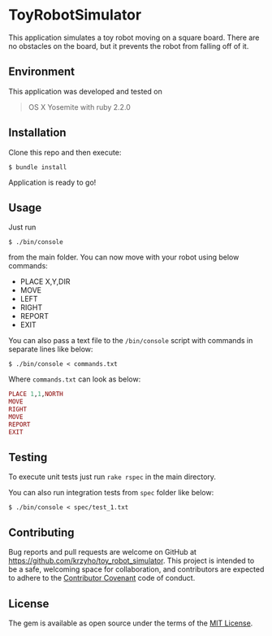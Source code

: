 # ToyRobotSimulator

This application simulates a toy robot moving on a square board. There are no obstacles on the board, but it prevents the robot from falling off of it.

## Environment

This application was developed and tested on
> OS X Yosemite with ruby 2.2.0
## Installation
Clone this repo and then execute:

    $ bundle install

Application is ready to go!
## Usage

Just run

    $ ./bin/console

from the main folder. You can now move with your robot using below commands:
* PLACE X,Y,DIR
* MOVE
* LEFT
* RIGHT
* REPORT
* EXIT

You can also pass a text file to the ```/bin/console``` script with commands in separate lines like below:

    $ ./bin/console < commands.txt
Where ```commands.txt``` can look as below:
```ruby
PLACE 1,1,NORTH
MOVE
RIGHT
MOVE
REPORT
EXIT
```

## Testing
To execute unit tests just run ```rake rspec``` in the main directory.

You can also run integration tests from ``spec`` folder like below:

    $ ./bin/console < spec/test_1.txt

## Contributing

Bug reports and pull requests are welcome on GitHub at https://github.com/krzyho/toy_robot_simulator. This project is intended to be a safe, welcoming space for collaboration, and contributors are expected to adhere to the [Contributor Covenant](contributor-covenant.org) code of conduct.


## License

The gem is available as open source under the terms of the [MIT License](http://opensource.org/licenses/MIT).

